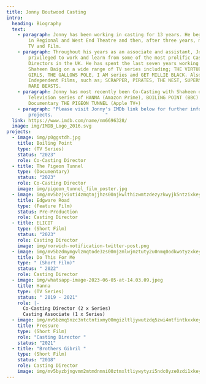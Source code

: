 ```yaml
---
title: Jonny Boutwood Casting
intro:
  heading: Biography
  text:
    - paragraph: Jonny has been working in casting for 13 years. He began by working
        in Regional and West End Theatre and then, after three years, moved into
        TV and Film.
    - paragraph: Throughout his years as an associate and assistant, Jonny has been
        privileged to work and learn from some of the most prolific Casting
        Directors in the UK. He has spent the last seven years working with
        Shaheen Baig on a wide range of TV series including; THE VIRTUES, THREE
        GIRLS, THE GALLOWS POLE, I AM series and GET MILLIE BLACK. Also
        Independent Films, such as; SCRAPPER, PIRATES, THE NEST, SUPERNOVA and
        RARE BEASTS.
    - paragraph: Jonny has most recently been Co-Casting with Shaheen on the
        Television series of HANNA (Amazon Prime), BOILING POINT (BBC) and the
        Documentary THE PIGEON TUNNEL (Apple TV+)
    - paragraph: "Please visit Jonny's IMDb link below for further information on
        projects.                   "
  link: https://www.imdb.com/name/nm6696328/
  image: img/IMDB_Logo_2016.svg
projects:
  - image: img/p0ggstdh.jpg
    title: Boiling Point
    type: (TV Series)
    status: "2023"
    role: Co-Casting Director
  - title: The Pigeon Tunnel
    type: (Documentary)
    status: "2023"
    role: Co-Casting Director
    image: img/pigeon_tunnel_film_poster.jpg
  - image: img/mv5bzjvioti4zmqtnjjhzs00njkwlthizwmtzdezyzkwyjk5ntzixkeyxkfqcgdeqxvyndizotm4nzi-._v1_.jpg
    title: Edgware Road
    type: (Feature Film)
    status: Pre-Production
    role: Casting Director
  - title: ELICIT
    type: (Short Film)
    status: "2023"
    role: Casting Director
    image: img/norwich-notification-twitter-post.png
  - image: img/mv5bzdmymgvlzmqtode3zs00mjzmlwjmztuty2u0nmq0odkwotyzxkeyxkfqcgdeqxvymjm3nte4oti-._v1_.jpg
    title: Do This For Me
    type: " (Short Film)"
    status: " 2022"
    role: Casting Director
  - image: img/whatsapp-image-2023-06-05-at-14.03.09.jpeg
    title: Hanna
    type: (TV Series)
    status: " 2019 - 2021"
    role: |-
      Co-Casting Director (2 x Series)
      Casting Associate (1 x Series)
  - image: img/mv5bzmq5nzc3ntctntixmy00mgizltljywutzdq5zwi4mtfintkxxkeyxkfqcgdeqxvyodgxotu0ndg-._v1_.jpg
    title: Pressure
    type: (Short Film)
    role: "Casting Director "
    status: "2021"
  - title: "Brothers Gibril "
    type: (Short Film)
    status: "2018"
    role: Casting Director
    image: img/mv5byzbjngvmm2mtmdnmni00ztmxltliywytyzi5ndc0yze0zdi1xkeyxkfqcgdeqxvyndi3ndmznzg-._v1_.jpg
---
```

